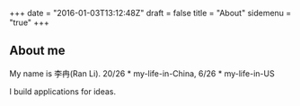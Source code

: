 +++
date = "2016-01-03T13:12:48Z"
draft = false
title = "About"
sidemenu = "true"
+++

## About me

My name is 李冉(Ran Li). 20/26 * my-life-in-China, 6/26 * my-life-in-US

I build applications for ideas.
